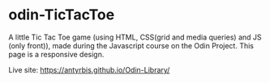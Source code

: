 # odin-TicTacToe
 

A little Tic Tac Toe game (using HTML, CSS(grid and media queries) and JS (only front)), made during the Javascript course on the Odin Project. This page is a responsive design.

Live site: https://antyrbis.github.io/Odin-Library/
